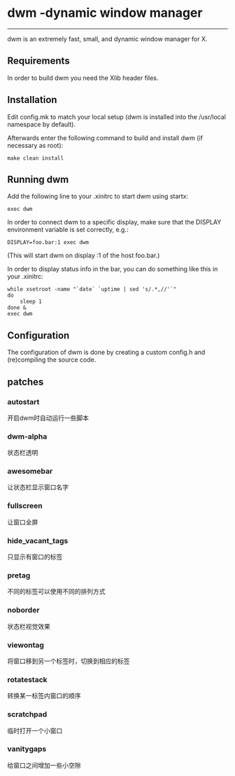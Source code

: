 # dwm -dynamic window manager
----------------------------

dwm is an extremely fast, small, and dynamic window manager for X.


Requirements
------------
In order to build dwm you need the Xlib header files.


Installation
------------
Edit config.mk to match your local setup (dwm is installed into
the /usr/local namespace by default).

Afterwards enter the following command to build and install dwm (if
necessary as root):

    make clean install


Running dwm
-----------
Add the following line to your .xinitrc to start dwm using startx:

    exec dwm

In order to connect dwm to a specific display, make sure that
the DISPLAY environment variable is set correctly, e.g.:

    DISPLAY=foo.bar:1 exec dwm

(This will start dwm on display :1 of the host foo.bar.)

In order to display status info in the bar, you can do something
like this in your .xinitrc:

    while xsetroot -name "`date` `uptime | sed 's/.*,//'`"
    do
    	sleep 1
    done &
    exec dwm


Configuration
-------------
The configuration of dwm is done by creating a custom config.h
and (re)compiling the source code.




## patches

### autostart
开启dwm时自动运行一些脚本
### dwm-alpha
状态栏透明
### awesomebar
让状态栏显示窗口名字
### fullscreen
让窗口全屏
### hide_vacant_tags
只显示有窗口的标签
### pretag
不同的标签可以使用不同的排列方式
### noborder
状态栏视觉效果
### viewontag
将窗口移到另一个标签时，切换到相应的标签
### rotatestack
转换某一标签内窗口的顺序
### scratchpad
临时打开一个小窗口
### vanitygaps
给窗口之间增加一些小空隙
